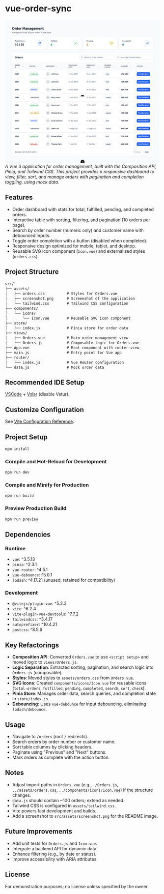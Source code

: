 # vue-order-sync

![Vue Order Sync Screenshot](./src/assets/Order-Management.png)  
*A Vue 3 application for order management, built with the Composition API, Pinia, and Tailwind CSS. This project provides a responsive dashboard to view, filter, sort, and manage orders with pagination and completion toggling, using mock data.*

## Features

- Order dashboard with stats for total, fulfilled, pending, and completed orders.
- Interactive table with sorting, filtering, and pagination (10 orders per page).
- Search by order number (numeric only) and customer name with debounced inputs.
- Toggle order completion with a button (disabled when completed).
- Responsive design optimized for mobile, tablet, and desktop.
- Reusable SVG icon component (`Icon.vue`) and externalized styles (`orders.css`).

## Project Structure

```plaintext
src/
├── assets/
│   ├── orders.css          # Styles for Orders.vue
│   ├── screenshot.png      # Screenshot of the application
│   └── tailwind.css        # Tailwind CSS configuration
├── components/
│   └── icons/
│       └── Icon.vue        # Reusable SVG icon component
├── store/
│   └── index.js            # Pinia store for order data
├── views/
│   ├── Orders.vue          # Main order management view
│   └── Orders.js           # Composable logic for Orders.vue
├── App.vue                 # Root component with router-view
├── main.js                 # Entry point for Vue app
├── router/
│   └── index.js            # Vue Router configuration
└── data.js                 # Mock order data
```

## Recommended IDE Setup

[VSCode](https://code.visualstudio.com/) + [Volar](https://marketplace.visualstudio.com/items?itemName=Vue.volar) (disable Vetur).

## Customize Configuration

See [Vite Configuration Reference](https://vite.dev/config/).

## Project Setup

```sh
npm install
```

### Compile and Hot-Reload for Development

```sh
npm run dev
```

### Compile and Minify for Production

```sh
npm run build
```

### Preview Production Build

```sh
npm run preview
```

## Dependencies

### Runtime
- `vue`: ^3.5.13
- `pinia`: ^2.3.1
- `vue-router`: ^4.5.1
- `vue-debounce`: ^5.0.1
- `lodash`: ^4.17.21 (unused, retained for compatibility)

### Development
- `@vitejs/plugin-vue`: ^5.2.3
- `vite`: ^6.2.4
- `vite-plugin-vue-devtools`: ^7.7.2
- `tailwindcss`: ^3.4.17
- `autoprefixer`: ^10.4.21
- `postcss`: ^8.5.6

## Key Refactorings

- **Composition API**: Converted `Orders.vue` to use `<script setup>` and moved logic to `views/Orders.js`.
- **Logic Separation**: Extracted sorting, pagination, and search logic into `Orders.js` (composable).
- **Styles**: Moved styles to `assets/orders.css` from `Orders.vue`.
- **SVG Icons**: Created `components/icons/Icon.vue` for reusable icons (`total-orders`, `fulfilled`, `pending`, `completed`, `search`, `sort`, `check`).
- **Pinia Store**: Manages order data, search queries, and completion state in `store/index.js`.
- **Debouncing**: Uses `vue-debounce` for input debouncing, eliminating `lodash/debounce`.

## Usage

- Navigate to `/orders` (root `/` redirects).
- Search orders by order number or customer name.
- Sort table columns by clicking headers.
- Paginate using "Previous" and "Next" buttons.
- Mark orders as complete with the action button.

## Notes

- Adjust import paths in `Orders.vue` (e.g., `./Orders.js`, `../assets/orders.css`, `../components/icons/Icon.vue`) if the structure changes.
- `data.js` should contain ~100 orders; extend as needed.
- Tailwind CSS is configured in `assets/tailwind.css`.
- Vite powers fast development and builds.
- Add a screenshot to `src/assets/screenshot.png` for the README image.

## Future Improvements

- Add unit tests for `Orders.js` and `Icon.vue`.
- Integrate a backend API for dynamic data.
- Enhance filtering (e.g., by date or status).
- Improve accessibility with ARIA attributes.

## License

For demonstration purposes; no license unless specified by the owner.